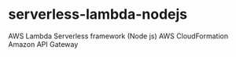 # serverless-lambda-nodejs
AWS Lambda
Serverless framework (Node js)
AWS CloudFormation 
Amazon API Gateway

